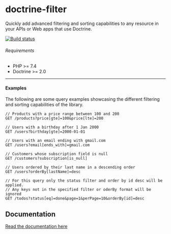 # doctrine-filter

Quickly add advanced filtering and sorting capabilities to any resource in your APIs or Web apps that use
Doctrine.

<a href="https://travis-ci.com/github/maldoinc/doctrine-filter"><img src='https://api.travis-ci.com/maldoinc/doctrine-filter.svg?branch=master'  alt="Build status"/></a>

###### Requirements

* PHP >= 7.4
* Doctrine >= 2.0

---

#### Examples

The following are some query examples showcasing the different filtering and sorting capabilities of the library.

```http request
// Products with a price range between 100 and 200
GET /products?price[gte]=100&price[lte]=200

// Users with a birthday after 1 Jan 2000
GET /users?birthday[gte]=2000-01-01

// Users with an email ending with gmail.com
GET /users?email[ends_with]=gmail.com

// Customers whose subscription field is null
GET /customers?subscription[is_null]

// Users ordered by their last name in a descending order
GET /users?orderBy[lastName]=desc

// For this query only the status filter and order by id desc will be applied.
// Any keys not in the specified filter or oderBy format will be ignored
GET /todos?status[eq]=done&page=1&perPage=10&orderBy[id]=desc
``` 

## Documentation

[Read the documentation here](docs/index.md)
